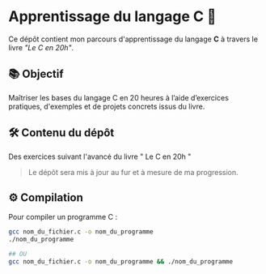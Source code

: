 # Apprentissage du langage C 📘

Ce dépôt contient mon parcours d'apprentissage du langage **C** à travers le livre _"Le C en 20h"_.

## 📚 Objectif

Maîtriser les bases du langage C en 20 heures à l’aide d’exercices pratiques, d'exemples et de projets concrets issus du livre.

## 🛠 Contenu du dépôt

Des exercices suivant l'avancé du livre " Le C en 20h "

> Le dépôt sera mis à jour au fur et à mesure de ma progression.

## ⚙️ Compilation

Pour compiler un programme C :

```bash
gcc nom_du_fichier.c -o nom_du_programme
./nom_du_programme

## OU
gcc nom_du_fichier.c -o nom_du_programme && ./nom_du_programme
